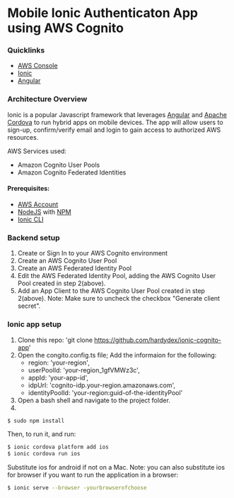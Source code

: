 # Mobile Ionic Authenticaton App using AWS Cognito

### Quicklinks
  - [AWS Console](https://aws.amazon.com/cognito/?nc2=h_l3_ms)
  - [Ionic](http://ionicframework.com/)
  - [Angular](https://angular.io)

### Architecture Overview

Ionic is a popular Javascript framework that leverages [Angular](https://angular.io/) and [Apache Cordova](https://cordova.apache.org/) to run hybrid apps on mobile devices. The app will allow users to sign-up, confirm/verify email and login to gain access to authorized AWS resources.

AWS Services used:
* Amazon Cognito User Pools
* Amazon Cognito Federated Identities

#### Prerequisites:

* [AWS Account](https://aws.amazon.com/mobile/details/)
* [NodeJS](https://nodejs.org/en/download/) with [NPM](https://docs.npmjs.com/getting-started/installing-node)
* [Ionic CLI](https://ionicframework.com/docs/cli/)

### Backend setup

1. Create or Sign In to your AWS Cognito environment
2. Create an AWS Cognito User Pool
3. Create an AWS Federated Identity Pool
4. Edit the AWS Federated Identity Pool, adding the AWS Cognito User Pool created in step 2(above).
5. Add an App Client to the AWS Cognito User Pool created in step 2(above). Note: Make sure to uncheck the checkbox "Generate client     secret".

### Ionic app setup
1. Clone this repo: 'git clone https://github.com/hardydex/ionic-cognito-app'
2. Open the congito.config.ts file; Add the informaion for the following:
   * region: 'your-region',
   * userPoolId: 'your-region_1gfVMWz3c',
   * appId: 'your-app-id',
   * idpUrl: 'cognito-idp.your-region.amazonaws.com',
   * identityPoolId: 'your-region:guid-of-the-identityPool'
3. Open a bash shell and navigate to the project folder.
4.
```bash
$ sudo npm install
```
Then, to run it, and run:

```bash
$ ionic cordova platform add ios
$ ionic cordova run ios
```

Substitute ios for android if not on a Mac. Note: you can also substitute ios for browser if you want to run the application in a browser:
```bash
$ ionic serve --browser -yourbrowserofchoose
```

